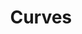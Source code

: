 ---
title: "Curves"
address: "Block B, Prince Regent Commercial Centre, 16, Prince Regent Rd, Belfast, Co. Antrim BT5 6QR"
tel: "028 9079 5881"
county: "Antrim"
category: "Swimming Pools"
type: "Content"
lat: "54.581298"
lng: "-5.87229"
---